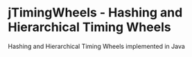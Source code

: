 # jTimingWheels - Hashing and Hierarchical Timing Wheels

Hashing and Hierarchical Timing Wheels implemented in Java
